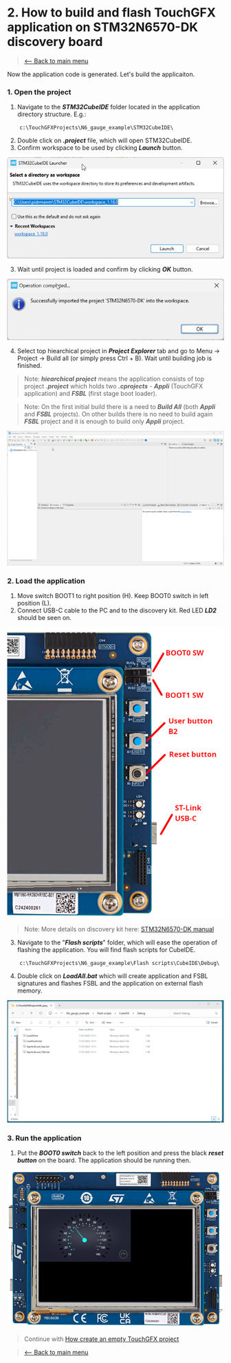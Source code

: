 # 2. How to build and flash TouchGFX application on STM32N6570-DK discovery board
> [<-- Back to main menu](README.md)

Now the application code is generated. Let's build the applicaiton.
### 1. Open the project

1. Navigate to the ***STM32CubeIDE*** folder located in the application directory structure. E.g.:

```
    c:\TouchGFXProjects\N6_gauge_example\STM32CubeIDE\
```
2. Double click on ***.project*** file, which will open STM32CubeIDE.
3. Confirm workspace to be used by clicking ***Launch*** button.

![](imgs/stm32cubeide_01.png)

3. Wait until project is loaded and confirm by clicking ***OK*** button.

![](imgs/stm32cubeide_02.png)

4. Select top hiearchical project in ***Project Explorer*** tab and go to Menu -> Project -> Build all (or simply press Ctrl + B). Wait until building job is finished.

> Note: ***hiearchical project*** means the application consists of top project ***.project*** which holds two ***.cprojects*** - ***Appli*** (TouchGFX application) and ***FSBL*** (first stage boot loader).

> Note: On the first initial build there is a need to ***Build All*** (both ***Appli*** and ***FSBL*** projects). On other builds there is no need to build again ***FSBL*** project and it is enough to build only ***Appli*** project.

![](imgs/stm32cubeide_03.gif)

### 2. Load the application

1. Move switch BOOT1 to right position (H). Keep BOOT0 switch in left position (L).
2. Connect USB-C cable to the PC and to the discovery kit. Red LED ***LD2*** should be seen on.

![](imgs/Board.png)

> Note: More details on discovery kit here: [STM32N6570-DK manual](https://www.st.com/resource/en/user_manual/um3300-discovery-kit-with-stm32n657x0-mcu-stmicroelectronics.pdf)

3. Navigate to the "***Flash scripts***" folder, which will ease the operation of flashing the application. You will find flash scripts for CubeIDE.

```
    c:\TouchGFXProjects\N6_gauge_example\Flash scripts\CubeIDE\Debug\
```

4. Double click on ***LoadAll.bat*** which will create application and FSBL signatures and flashes FSBL and the application on external flash memory.

![](imgs/flashing.gif)

### 3. Run the application

1. Put the ***BOOT0 switch*** back to the left position and press the black ***reset button*** on the board. The application should be running then.

![](imgs/apprunning.png)

> Continue with [How create an empty TouchGFX project](03_How_to_create_an_empty_TouchGFX_project.md)

> [<-- Back to main menu](README.md)